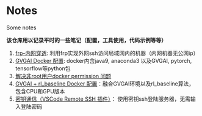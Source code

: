 # Notes
Some notes

**该仓库用以记录平时的一些笔记（配置，工具使用，代码示例等等）**

1. [frp-内网穿透](https://github.com/HawkTom/Notes/blob/master/frp-%E5%86%85%E7%BD%91%E7%A9%BF%E9%80%8F.md): 利用frp实现外网ssh访问局域网内的机器（内网机器无公网ip）
2. [GVGAI Docker 配置](https://github.com/HawkTom/Notes/blob/master/gvgai_env_docker%E9%85%8D%E7%BD%AE.md): docker内含java9, anaconda3 以及GVGAI, pytorch, tensorflow等python包
3. [解决非root用户docker permission 问题](https://github.com/HawkTom/Notes/blob/master/Docker%20permission.md) 
4. [GVGAI + rl_baseline Docker 配置](https://github.com/HawkTom/Notes/blob/master/Docker%20GVGAI%20%2B%20rl_baseline.md)：融合GVGAI环境以及rl_baseline算法，包含CPU和GPU版本
5. [密钥通信（VSCode Remote SSH 插件）](https://github.com/HawkTom/Notes/blob/master/%E5%AF%86%E9%92%A5%E9%80%9A%E4%BF%A1.md)： 使用密钥ssh登陆服务器，无需输入登陆密码